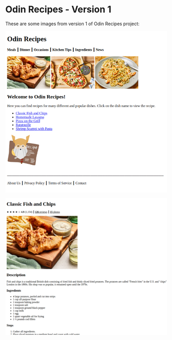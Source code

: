 # Odin Recipes - Version 1

These are some images from version 1 of Odin Recipes project:

![Homepage](./homepage.png)

![Fish and Chips Page](./fish-and-chips-page.png)
